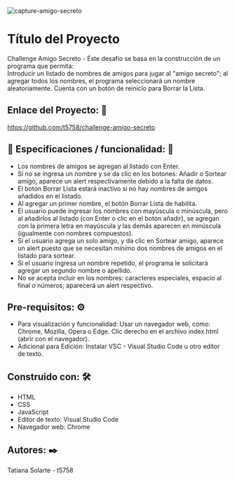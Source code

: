 
![capture-amigo-secreto](https://github.com/user-attachments/assets/cf12eed6-f654-4a31-924c-bab22ecc7867)


# Título del Proyecto #
Challenge Amigo Secreto - Éste desafío se basa en la construcción de un programa que permita: <br>
Introducir un listado de nombres de amigos para jugar al "amigo secreto"; al agregar todos los nombres, el programa seleccionará un nombre aleatoriamente. Cuenta con un botón de reinicio para Borrar la Lista.

## Enlace del Proyecto: 🚀 ##
https://github.com/t5758/challenge-amigo-secreto

## 📖 Especificaciones / funcionalidad: 🚀 ##
- Los nombres de amigos se agregan al listado con Enter.
- Si no se ingresa un nombre y se da clic en los botones: Añadir o Sortear amigo, aparece un alert respectivamente debido a la falta de datos. 
- El botón Borrar Lista estará inactivo si no hay nombres de aimgos añadidos en el listado.
- Al agregar un primer nombre, el botón Borrar Lista de habilita.
- El usuario puede ingresar los nombres con mayúscula o minúscula, pero al añadirlos al listado (con Enter o clic en el botón añadir), se agregan con la primera letra en mayúscula y las demás aparecen en minúscula (igualmente con nombres compuestos).
- Si el usuario agrega un solo amigo, y da clic en Sortear amigo, aparece un alert puesto que se necesitan mínimo dos nombres de amigos en el listado para sortear.
- Si el usuario ingresa un nombre repetido, el programa le solicitará agregar un segundo nombre o apellido.
- No se acepta incluir en los nombres: caracteres especiales, espacio al final o números; aparecerá un alert respectivo.

## Pre-requisitos: ⚙️ ##
- Para visualización y funcionalidad: Usar un navegador web, como: Chrome, Mozilla, Opera o Edge. Clic derecho en el archivo index.html (abrir con el navegador).
- Adicional para Edición: Instalar VSC - Visual Studio Code u otro editor de texto.

## Construido con: 🛠️ ##
- HTML
- CSS
- JavaScript
- Editor de texto: Visual Studio Code
- Navegador web: Chrome

## Autores: ✒️ ##
Tatiana Solarte - t5758



